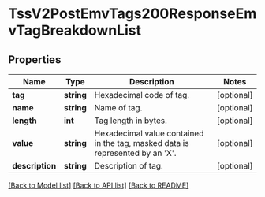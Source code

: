 # TssV2PostEmvTags200ResponseEmvTagBreakdownList

## Properties
Name | Type | Description | Notes
------------ | ------------- | ------------- | -------------
**tag** | **string** | Hexadecimal code of tag. | [optional] 
**name** | **string** | Name of tag. | [optional] 
**length** | **int** | Tag length in bytes. | [optional] 
**value** | **string** | Hexadecimal value contained in the tag, masked data is represented by an &#39;X&#39;. | [optional] 
**description** | **string** | Description of tag. | [optional] 

[[Back to Model list]](../README.md#documentation-for-models) [[Back to API list]](../README.md#documentation-for-api-endpoints) [[Back to README]](../README.md)


